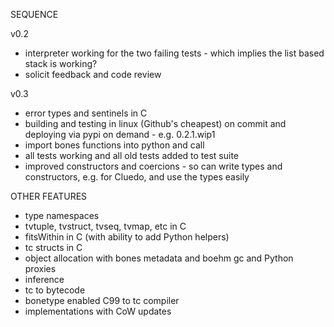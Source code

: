 SEQUENCE

v0.2
- interpreter working for the two failing tests - which implies the list based stack is working?
- solicit feedback and code review

v0.3
- error types and sentinels in C
- building and testing in linux (Github's cheapest) on commit and deploying via pypi on demand - e.g. 0.2.1.wip1
- import bones functions into python and call
- all tests working and all old tests added to test suite
- improved constructors and coercions - so can write types and constructors, e.g. for Cluedo, and use the types easily


OTHER FEATURES
- type namespaces
- tvtuple, tvstruct, tvseq, tvmap, etc in C
- fitsWithin in C (with ability to add Python helpers)
- tc structs in C
- object allocation with bones metadata and boehm gc and Python proxies
- inference
- tc to bytecode
- bonetype enabled C99 to tc compiler
- implementations with CoW updates
